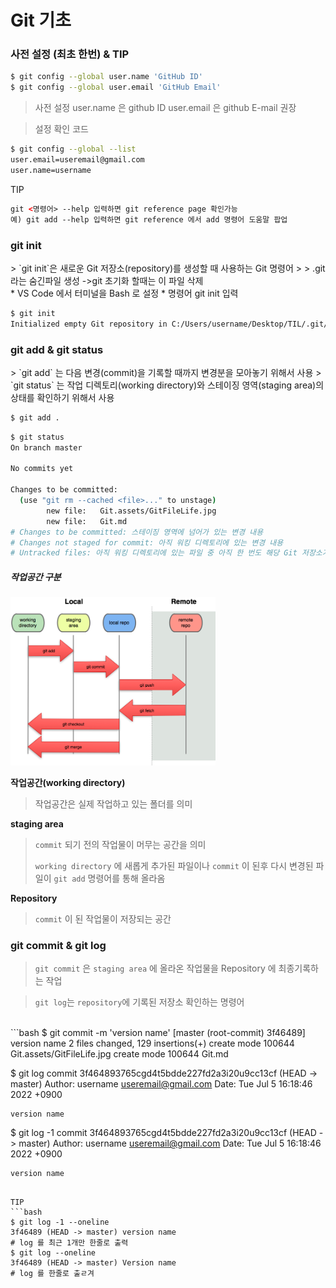<h1> Git 기초 </h1>


<h3>
    사전 설정 (최초 한번) & TIP
</h3>

```bash
$ git config --global user.name 'GitHub ID'
$ git config --global user.email 'GitHub Email'
```
> 사전 설정 
user.name 은 github ID
user.email 은 github E-mail 권장

> 설정 확인 코드
```bash
$ git config --global --list
user.email=useremail@gmail.com
user.name=username
```
TIP
```html
git <명령어> --help 입력하면 git reference page 확인가능
예) git add --help 입력하면 git reference 에서 add 명령어 도움말 팝업
```

<h3>
    git init
</h3>
> `git init`은 새로운 Git 저장소(repository)를 생성할 때 사용하는 Git 명령어
>
> .git 라는 숨긴파일 생성 ->git 초기화 할때는 이 파일 삭제
<br>
* VS Code 에서 터미널을 Bash 로 설정
* 명령어 git init 입력

```bash
$ git init
Initialized empty Git repository in C:/Users/username/Desktop/TIL/.git/
```
<h3> git add & git status</h3>
> `git add` 는 다음 변경(commit)을 기록할 때까지 변경분을 모아놓기 위해서 사용
> `git status` 는 작업 디렉토리(working directory)와 스테이징 영역(staging area)의 상태를 확인하기 위해서 사용
<br>

```bash
$ git add .
```

```bash
$ git status
On branch master

No commits yet

Changes to be committed:
  (use "git rm --cached <file>..." to unstage)
        new file:   Git.assets/GitFileLife.jpg
        new file:   Git.md
# Changes to be committed: 스테이징 영역에 넘어가 있는 변경 내용
# Changes not staged for commit: 아직 워킹 디렉토리에 있는 변경 내용
# Untracked files: 아직 워킹 디렉토리에 있는 파일 중 아직 한 번도 해당 Git 저장소가 관리한 적 없는 것
```

<h5>
    작업공간 구분
</h5>

<img style="max-height:65%; max-width:65%;" src="./Git.assets/GitFileLife.png">

**작업공간(working directory)**

> 작업공간은 실제 작업하고 있는 폴더를 의미 

**staging area**

> `commit` 되기 전의 작업물이 머무는 공간을 의미
>
> `working directory` 에 새롭게 추가된 파일이나 `commit` 이 된후 다시 변경된 파일이 `git add` 명령어를 통해 올라옴

**Repository**

> `commit` 이 된 작업물이 저장되는 공간


<h3>git commit & git log</h3>

> `git commit` 은 `staging area` 에 올라온 작업물을 Repository 에 최종기록하는 작업

> `git log`는 `repository`에 기록된 저장소 확인하는 명령어
<br>
```bash
$ git commit -m 'version name'
[master (root-commit) 3f46489] version name        
 2 files changed, 129 insertions(+)
 create mode 100644 Git.assets/GitFileLife.jpg
 create mode 100644 Git.md
 
$ git log
commit 3f464893765cgd4t5bdde227fd2a3i20u9cc13cf (HEAD -> master)
Author: username <useremail@gmail.com>
Date:   Tue Jul 5 16:18:46 2022 +0900

    version name
    
$ git log -1
commit 3f464893765cgd4t5bdde227fd2a3i20u9cc13cf (HEAD -> master)
Author: username <useremail@gmail.com>
Date:   Tue Jul 5 16:18:46 2022 +0900

    version name

```

TIP
```bash
$ git log -1 --oneline
3f46489 (HEAD -> master) version name
# log 를 최근 1개만 한줄로 출력
$ git log --oneline
3f46489 (HEAD -> master) Version name
# log 를 한줄로 출ㄹ겨
```

